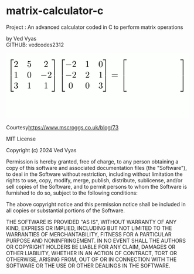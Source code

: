 # matrix-calculator-c
<p>Project : An advanced calculator coded in C to perform matrix operations</p>

<p>by Ved Vyas
  <br>
GITHUB: vedcodes2312 </p>

<img src="multiply_matrices.gif" alt="Matrix Calculator" width="500"/>
<br>
<p> 
Courtesy<a href="https://www.mscroggs.co.uk/blog/73">https://www.mscroggs.co.uk/blog/73</a></p>
<p>
  MIT License

Copyright (c) 2024 Ved Vyas

Permission is hereby granted, free of charge, to any person obtaining a copy
of this software and associated documentation files (the "Software"), to deal
in the Software without restriction, including without limitation the rights
to use, copy, modify, merge, publish, distribute, sublicense, and/or sell
copies of the Software, and to permit persons to whom the Software is
furnished to do so, subject to the following conditions:

The above copyright notice and this permission notice shall be included in all
copies or substantial portions of the Software.

THE SOFTWARE IS PROVIDED "AS IS", WITHOUT WARRANTY OF ANY KIND, EXPRESS OR
IMPLIED, INCLUDING BUT NOT LIMITED TO THE WARRANTIES OF MERCHANTABILITY,
FITNESS FOR A PARTICULAR PURPOSE AND NONINFRINGEMENT. IN NO EVENT SHALL THE
AUTHORS OR COPYRIGHT HOLDERS BE LIABLE FOR ANY CLAIM, DAMAGES OR OTHER
LIABILITY, WHETHER IN AN ACTION OF CONTRACT, TORT OR OTHERWISE, ARISING FROM,
OUT OF OR IN CONNECTION WITH THE SOFTWARE OR THE USE OR OTHER DEALINGS IN THE
SOFTWARE.
</p>


